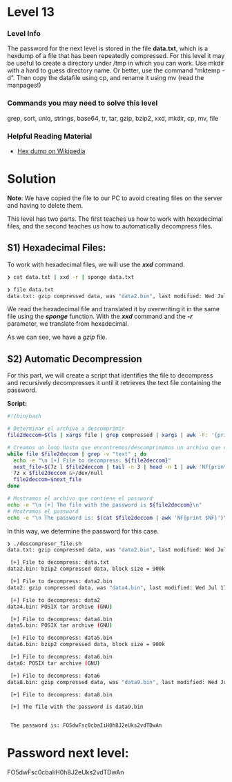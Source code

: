 # Level 13

### Level Info

The password for the next level is stored in the file **data.txt**, which is a hexdump of a file that has been repeatedly compressed. For this level it may be useful to create a directory under /tmp in which you can work. Use mkdir with a hard to guess directory name. Or better, use the command “mktemp -d”. Then copy the datafile using cp, and rename it using mv (read the manpages!)

### Commands you may need to solve this level

grep, sort, uniq, strings, base64, tr, tar, gzip, bzip2, xxd, mkdir, cp, mv, file

### Helpful Reading Material

- [Hex dump on Wikipedia](https://en.wikipedia.org/wiki/Hex_dump)

# Solution

**Note**: We have copied the file to our PC to avoid creating files on the server and having to delete them.

This level has two parts. The first teaches us how to work with hexadecimal files, and the second teaches us how to automatically decompress files.

## S1) Hexadecimal Files:

To work with hexadecimal files, we will use the ***xxd*** command.

```sh
❯ cat data.txt | xxd -r | sponge data.txt

❯ file data.txt
data.txt: gzip compressed data, was "data2.bin", last modified: Wed Jul 17 15:57:06 2024, max compression, from Unix, original size modulo 2^32 577
```
We read the hexadecimal file and translated it by overwriting it in the same file using the ***sponge*** function. With the ***xxd*** command and the ***-r*** parameter, we translate from hexadecimal.

As we can see, we have a *gzip* file.

## S2) Automatic Decompression
For this part, we will create a script that identifies the file to decompress and recursively decompresses it until it retrieves the text file containing the password.

**Script:**
```sh
#!/bin/bash

# Determinar el archivo a descomprimir
file2deccom=$(ls | xargs file | grep compressed | xargs | awk -F: '{print $1}')

# Creamos un loop hasta que encontremos/descomprimamos un archivo que contenga texto
while file $file2deccom | grep -v "text" ; do
  echo -e "\n [+] File to decompress: ${file2deccom}"
  next_file=$(7z l $file2deccom | tail -n 3 | head -n 1 | awk 'NF{print $NF}')
  7z x $file2deccom &>/dev/null 
  file2deccom=$next_file
done

# Mostramos el archivo que contiene el password
echo -e "\n [+] The file with the password is ${file2deccom}\n"
# Mostramos el password
echo -e "\n The password is: $(cat $file2deccom | awk 'NF{print $NF}')\n"

```

In this way, we determine the password for this case.

```sh
❯ ./descompresor_file.sh
data.txt: gzip compressed data, was "data2.bin", last modified: Wed Jul 17 15:57:06 2024, max compression, from Unix, original size modulo 2^32 577

 [+] File to decompress: data.txt
data2.bin: bzip2 compressed data, block size = 900k

 [+] File to decompress: data2.bin
data2: gzip compressed data, was "data4.bin", last modified: Wed Jul 17 15:57:06 2024, max compression, from Unix, original size modulo 2^32 20480

 [+] File to decompress: data2
data4.bin: POSIX tar archive (GNU)

 [+] File to decompress: data4.bin
data5.bin: POSIX tar archive (GNU)

 [+] File to decompress: data5.bin
data6.bin: bzip2 compressed data, block size = 900k

 [+] File to decompress: data6.bin
data6: POSIX tar archive (GNU)

 [+] File to decompress: data6
data8.bin: gzip compressed data, was "data9.bin", last modified: Wed Jul 17 15:57:06 2024, max compression, from Unix, original size modulo 2^32 49

 [+] File to decompress: data8.bin

 [+] The file with the password is data9.bin


 The password is: FO5dwFsc0cbaIiH0h8J2eUks2vdTDwAn
```
# Password next level:

FO5dwFsc0cbaIiH0h8J2eUks2vdTDwAn
